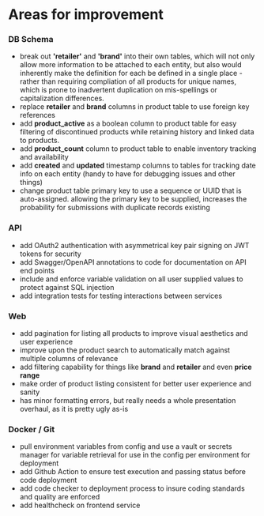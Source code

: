 # Areas for improvement

### DB Schema

- break out **'retailer'** and **'brand'** into their own tables, which will not only allow more information to be attached to each entity, but also would inherently make the definition for each be defined in a single place - rather than requiring compliation of all products for unique names, which is prone to inadvertent duplication on mis-spellings or capitalization differences.
- replace **retailer** and **brand** columns in product table to use foreign key references
- add **product_active** as a boolean column to product table for easy filtering of discontinued products while retaining history and linked data to products.
- add **product_count** column to product table to enable inventory tracking and availability
- add **created** and **updated** timestamp columns to tables for tracking date info on each entity (handy to have for debugging issues and other things)
- change product table primary key to use a sequence or UUID that is auto-assigned. allowing the primary key to be supplied, increases the probability for submissions with duplicate records existing

### API

- add OAuth2 authentication with asymmetrical key pair signing on JWT tokens for security
- add Swagger/OpenAPI annotations to code for documentation on API end points
- include and enforce variable validation on all user supplied values to protect against SQL injection
- add integration tests for testing interactions between services

### Web

- add pagination for listing all products to improve visual aesthetics and user experience
- improve upon the product search to automatically match against multiple columns of relevance
- add filtering capability for things like **brand** and **retailer** and even **price range**
- make order of product listing consistent for better user experience and sanity
- has minor formatting errors, but really needs a whole presentation overhaul, as it is pretty ugly as-is

### Docker / Git

- pull environment variables from config and use a vault or secrets manager for variable retrieval for use in the config per environment for deployment
- add Github Action to ensure test execution and passing status before code deployment
- add code checker to deployment process to insure coding standards and quality are enforced
- add healthcheck on frontend service

